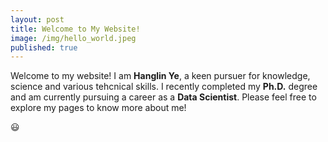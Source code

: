 ```yaml
---
layout: post
title: Welcome to My Website!
image: /img/hello_world.jpeg
published: true
---
```


Welcome to my website! I am <b>Hanglin Ye</b>, a keen pursuer for knowledge, science and various tehcnical skills. I recently completed my <b>Ph.D.</b> degree and am currently pursuing a career as a <b>Data Scientist</b>. Please feel free to explore my pages to know more about me! <p>&#128515;</p>
